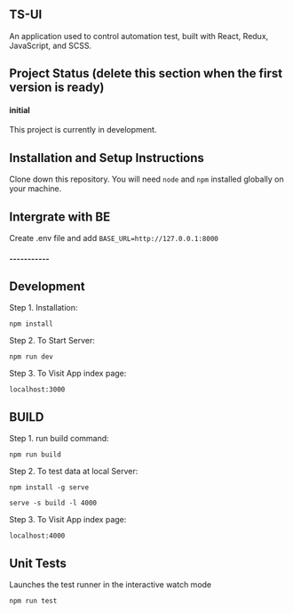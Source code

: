 ## TS-UI

An application used to control automation test, built with React, Redux, JavaScript, and SCSS.

## Project Status (delete this section when the first version is ready)

#### initial


This project is currently in development.

## Installation and Setup Instructions

Clone down this repository. You will need `node` and `npm` installed globally on your machine.

## Intergrate with BE
Create .env file and add 
`BASE_URL=http://127.0.0.1:8000`

#### -----------

## Development

Step 1. Installation:

`npm install`

Step 2. To Start Server:

`npm run dev`

Step 3. To Visit App index page:

`localhost:3000`

## BUILD

Step 1. run build command:

`npm run build`

Step 2. To test data at local Server:

`npm install -g serve`

`serve -s build -l 4000`

Step 3. To Visit App index page:

`localhost:4000`

## Unit Tests

Launches the test runner in the interactive watch mode

`npm run test`

